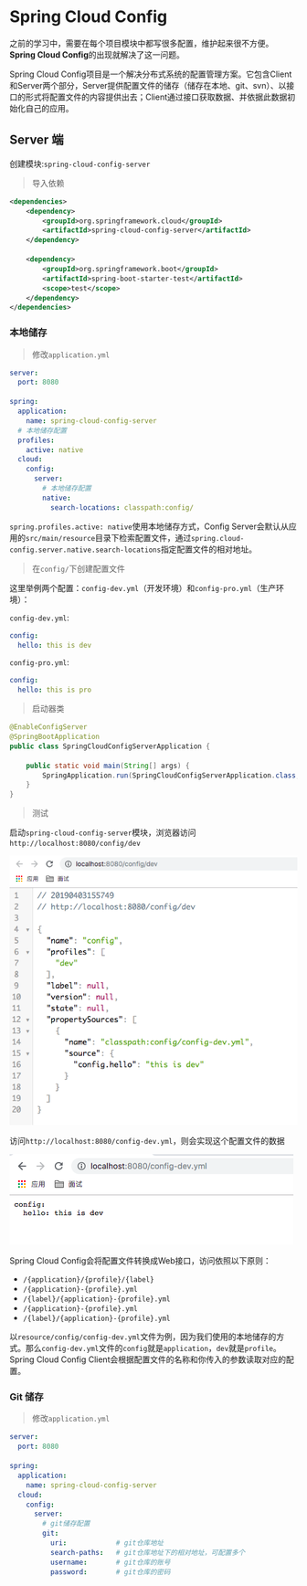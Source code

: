# Spring Cloud Config

之前的学习中，需要在每个项目模块中都写很多配置，维护起来很不方便。**Spring Cloud Config**的出现就解决了这一问题。

Spring Cloud Config项目是一个解决分布式系统的配置管理方案。它包含Client和Server两个部分，Server提供配置文件的储存（储存在本地、git、svn）、以接口的形式将配置文件的内容提供出去；Client通过接口获取数据、并依据此数据初始化自己的应用。

## Server 端

创建模块:`spring-cloud-config-server`

> 导入依赖

```xml
<dependencies>
    <dependency>
        <groupId>org.springframework.cloud</groupId>
        <artifactId>spring-cloud-config-server</artifactId>
    </dependency>

    <dependency>
        <groupId>org.springframework.boot</groupId>
        <artifactId>spring-boot-starter-test</artifactId>
        <scope>test</scope>
    </dependency>
</dependencies>
```

### 本地储存

> 修改`application.yml`

```yaml
server:
  port: 8080

spring:
  application:
    name: spring-cloud-config-server
  # 本地储存配置
  profiles:
    active: native
  cloud:
    config:
      server:
        # 本地储存配置
        native:
          search-locations: classpath:config/
```

`spring.profiles.active: native`使用本地储存方式，Config Server会默认从应用的`src/main/resource`目录下检索配置文件，通过`spring.cloud-config.server.native.search-locations`指定配置文件的相对地址。

> 在`config/`下创建配置文件

这里举例两个配置：`config-dev.yml`（开发环境）和`config-pro.yml`（生产环境）：

`config-dev.yml`:

```yaml
config:
  hello: this is dev
```

`config-pro.yml`:

```yaml
config:
  hello: this is pro
```

> 启动器类

```java
@EnableConfigServer
@SpringBootApplication
public class SpringCloudConfigServerApplication {

	public static void main(String[] args) {
		SpringApplication.run(SpringCloudConfigServerApplication.class, args);
	}
}
```

> 测试

启动`spring-cloud-config-server`模块，浏览器访问`http://localhost:8080/config/dev`

![](doc/1.png)

访问`http://localhost:8080/config-dev.yml`，则会实现这个配置文件的数据

![](doc/2.png)

Spring Cloud Config会将配置文件转换成Web接口，访问依照以下原则：

* `/{application}/{profile}/{label}`
* `/{application}-{profile}.yml`
* `/{label}/{application}-{profile}.yml`
* `/{application}-{profile}.yml`
* `/{label}/{application}-{profile}.yml`

以`resource/config/config-dev.yml`文件为例，因为我们使用的本地储存的方式。那么`config-dev.yml`文件的`config`就是`application`，`dev`就是`profile`。Spring Cloud Config Client会根据配置文件的名称和你传入的参数读取对应的配置。

### Git 储存

> 修改`application.yml`

```yaml
server:
  port: 8080

spring:
  application:
    name: spring-cloud-config-server
  cloud:
    config:
      server:
        # git储存配置
        git:
          uri:            # git仓库地址
          search-paths:   # git仓库地址下的相对地址，可配置多个
          username:       # git仓库的账号
          password:       # git仓库的密码
```



